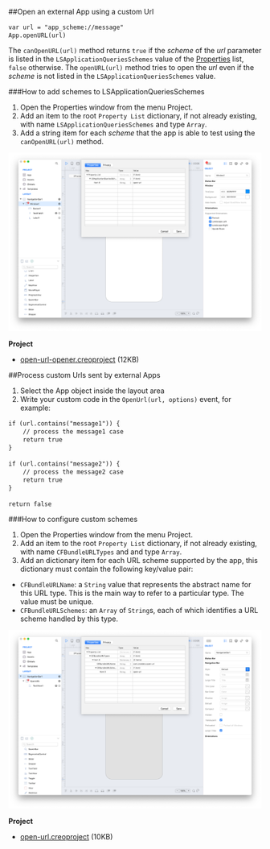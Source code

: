 ##Open an external App using a custom Url
```
var url = "app_scheme://message"
App.openURL(url)
```

The `canOpenURL(url)` method returns `true` if the _scheme_ of the _url_ parameter is listed in the `LSApplicationQueriesSchemes` value of the [Properties](properties.html) list, `false` otherwise.
The `openURL(url)` method tries to open the _url_ even if the _scheme_ is not listed in the `LSApplicationQueriesSchemes` value.

###How to add schemes to LSApplicationQueriesSchemes
1. Open the Properties window from the menu Project.
2. Add an item to the root `Property List` dictionary, if not already existing, with name `LSApplicationQueriesSchemes` and type `Array`.
3. Add a string item for each _scheme_ that the app is able to test using the `canOpenURL(url)` method.

![OpenURL](../images/technotes/openurl1.png)

**Project**
* [open-url-opener.creoproject]({{github_raw_link}}/assets/open-url-opener.creoproject.zip) (12KB)

##Process custom Urls sent by external Apps
1. Select the App object inside the layout area
2. Write your custom code in the `OpenUrl(url, options)` event, for example:

```
if (url.contains("message1")) {
    // process the message1 case
    return true
}

if (url.contains("message2")) {
    // process the message2 case
    return true
}

return false
```

###How to configure custom schemes
1. Open the Properties window from the menu Project.
2. Add an item to the root `Property List` dictionary, if not already existing, with name `CFBundleURLTypes` and and type `Array`.
3. Add an dictionary item for each URL scheme supported by the app, this dictionary must contain the following key/value pair:
* `CFBundleURLName`: a `String` value that represents the abstract name for this URL type. This is the main way to refer to a particular type. The value must be unique.
* `CFBundleURLSchemes`: an `Array` of `String`s, each of which identifies a URL scheme handled by this type.

![OpenURL](../images/technotes/openurl2.png)

**Project**
* [open-url.creoproject]({{github_raw_link}}/assets/open-url.creoproject.zip) (10KB)
